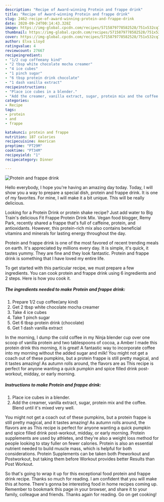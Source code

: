 ```yaml
---
description: "Recipe of Award-winning Protein and frappe drink"
title: "Recipe of Award-winning Protein and frappe drink"
slug: 2462-recipe-of-award-winning-protein-and-frappe-drink
date: 2020-09-24T00:14:43.328Z
image: https://img-global.cpcdn.com/recipes/5715879778582528/751x532cq70/protein-and-frappe-drink-recipe-main-photo.jpg
thumbnail: https://img-global.cpcdn.com/recipes/5715879778582528/751x532cq70/protein-and-frappe-drink-recipe-main-photo.jpg
cover: https://img-global.cpcdn.com/recipes/5715879778582528/751x532cq70/protein-and-frappe-drink-recipe-main-photo.jpg
author: Elva Lloyd
ratingvalue: 4
reviewcount: 27667
recipeingredient:
- "1/2 cup coffeeany kind"
- "2 tbsp white chocolate mocha creamer"
- "4 ice cubes"
- "1 pinch sugar"
- "6 tbsp protein drink chocolate"
- "1 dash vanilla extract"
recipeinstructions:
- "Place ice cubes in a blender."
- "Add the creamer, vanilla extract, sugar, protein mix and the coffee. Blend until it&#39;s mixed very well."
categories:
- Recipe
tags:
- protein
- and
- frappe

katakunci: protein and frappe 
nutrition: 187 calories
recipecuisine: American
preptime: "PT29M"
cooktime: "PT34M"
recipeyield: "1"
recipecategory: Dinner

---
```



![Protein and frappe drink](https://img-global.cpcdn.com/recipes/5715879778582528/751x532cq70/protein-and-frappe-drink-recipe-main-photo.jpg)

Hello everybody, I hope you're having an amazing day today. Today, I will show you a way to prepare a special dish, protein and frappe drink. It is one of my favorites. For mine, I will make it a bit unique. This will be really delicious.

Looking for a Protein Drink or protein shake recipe? Just add water to Big Train&#39;s delicious Fit Frappe Protein Drink Mix. Vegan food blogger, Remy Park, recently shared a frappe that&#39;s full of caffeine, protein, and antioxidants. However, this protein-rich mix also contains beneficial vitamins and minerals for lasting energy throughout the day.

Protein and frappe drink is one of the most favored of recent trending meals on earth. It's appreciated by millions every day. It is simple, it's quick, it tastes yummy. They are fine and they look fantastic. Protein and frappe drink is something that I have loved my entire life.


To get started with this particular recipe, we must prepare a few ingredients. You can cook protein and frappe drink using 6 ingredients and 2 steps. Here is how you cook it.

<!--inarticleads1-->

##### The ingredients needed to make Protein and frappe drink:

1. Prepare 1/2 cup coffee(any kind)
1. Get 2 tbsp white chocolate mocha creamer
1. Take 4 ice cubes
1. Take 1 pinch sugar
1. Get 6 tbsp protein drink (chocolate)
1. Get 1 dash vanilla extract


In the morning, I dump the cold coffee in my Ninja blender cup over one scoop of vanilla protein and two tablespoons of cocoa, a Amber I made this protein drink this morning, it is great! A fantastic way to incorporate coffee into my morning without the added sugar and milk! You might not get a coach out of these pumpkins, but a protein frappe is still pretty magical, and it tastes amazing! As autumn rolls around, the flavors are as This recipe is perfect for anyone wanting a quick pumpkin and spice filled drink post-workout, midday, or early morning. 

<!--inarticleads2-->

##### Instructions to make Protein and frappe drink:

1. Place ice cubes in a blender.
1. Add the creamer, vanilla extract, sugar, protein mix and the coffee. Blend until it&#39;s mixed very well.


You might not get a coach out of these pumpkins, but a protein frappe is still pretty magical, and it tastes amazing! As autumn rolls around, the flavors are as This recipe is perfect for anyone wanting a quick pumpkin and spice filled drink post-workout, midday, or early morning. Protein supplements are used by athletes, and they&#39;re also a weight loss method for people looking to stay fuller on fewer calories. Protein is also an essential nutrient needed to build muscle mass, which is helpful for both considerations. Protein Supplements can be taken both Preworkout and Postworkout, but taking them before Workout provides better Results than Post Workout. 

So that's going to wrap it up for this exceptional food protein and frappe drink recipe. Thanks so much for reading. I am confident that you will make this at home. There's gonna be interesting food in home recipes coming up. Remember to bookmark this page in your browser, and share it to your family, colleague and friends. Thanks again for reading. Go on get cooking!

